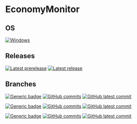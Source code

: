 # EconomyMonitor

## OS
[![Windows](https://svgshare.com/i/ZhY.svg)](https://svgshare.com/i/ZhY.svg)

## Releases

[![Latest prerelease](https://badgen.net/github/release/dtoriki/EconomyMonitor)](https://github.com/dtoriki/EconomyMonitor/releases?display_name=tag&include_prereleases&sort=semver)
[![Latest release](https://badgen.net/github/release/dtoriki/EconomyMonitor)](https://github.com/dtoriki/EconomyMonitor/releases?display_name=tag&sort=semver)

## Branches

[![Generic badge](https://img.shields.io/badge/Branch-dev-blue.svg)](https://github.com/dtoriki/EconomyMonitor/tree/dev)
[![GitHub commits ](https://badgen.net/github/commits/dtoriki/EconomyMonitor/dev)](https://GitHub.com/dtoriki/EconomyMonitor/commit)
[![GitHub latest commit](https://badgen.net/github/last-commit/dtoriki/EconomyMonitor/dev)](https://GitHub.com/dtoriki/EconomyMonitor/commit/)

[![Generic badge](https://img.shields.io/badge/Branch-preview-yellow.svg)](https://github.com/dtoriki/EconomyMonitor/tree/preview)
[![GitHub commits ](https://badgen.net/github/commits/dtoriki/EconomyMonitor/preview)](https://GitHub.com/dtoriki/EconomyMonitor/commit)
[![GitHub latest commit](https://badgen.net/github/last-commit/dtoriki/EconomyMonitor/preview)](https://GitHub.com/dtoriki/EconomyMonitor/commit/)

[![Generic badge](https://img.shields.io/badge/Branch-release-green.svg)](https://github.com/dtoriki/EconomyMonitor/tree/release)
[![GitHub commits ](https://badgen.net/github/commits/dtoriki/EconomyMonitor/release)](https://GitHub.com/dtoriki/EconomyMonitor/commit)
[![GitHub latest commit](https://badgen.net/github/last-commit/dtoriki/EconomyMonitor/release)](https://GitHub.com/dtoriki/EconomyMonitor/commit/)
